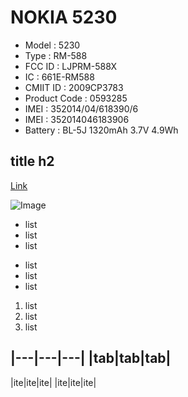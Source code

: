 # NOKIA 5230

* Model : 5230
* Type : RM-588
* FCC ID : LJPRM-588X
* IC : 661E-RM588
* CMIIT ID : 2009CP3783
* Product Code : 0593285
* IMEI : 352014/04/618390/6
* IMEI : 352014046183906
* Battery : BL-5J 1320mAh 3.7V 4.9Wh

## title h2

[Link](http://link.com)

![Image](http://image.png)


* list
* list
* list

- list
- list
- list

1. list
2. list
3. list

|---|---|---|
|tab|tab|tab|
-------------
|ite|ite|ite|
|ite|ite|ite|

